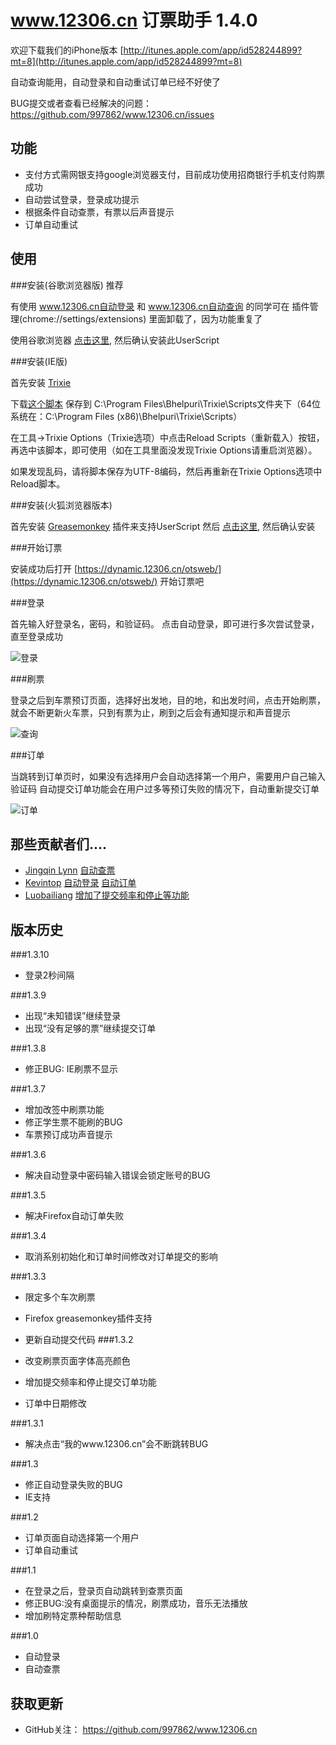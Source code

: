 www.12306.cn 订票助手 1.4.0
===========================

欢迎下载我们的iPhone版本 [http://itunes.apple.com/app/id528244899?mt=8](http://itunes.apple.com/app/id528244899?mt=8)

自动查询能用，自动登录和自动重试订单已经不好使了

BUG提交或者查看已经解决的问题： https://github.com/997862/www.12306.cn/issues

功能
------------

*	支付方式需网银支持google浏览器支付，目前成功使用招商银行手机支付购票成功
*	自动尝试登录，登录成功提示
*	根据条件自动查票，有票以后声音提示
*	订单自动重试


使用
------------

###安装(谷歌浏览器版) 推荐

有使用 www.12306.cn自动登录 和 www.12306.cn自动查询 的同学可在 插件管理(chrome://settings/extensions) 里面卸载了，因为功能重复了

使用谷歌浏览器 [点击这里](https://github.com/997862/www.12306.cn/blob/master/12306BookingAssistant.user.js), 然后确认安装此UserScript

###安装(IE版) 

首先安装 [Trixie](http://www.bhelpuri.net/Trixie/TrixieDownload.htm)

下载[这个脚本](https://github.com/997862/www.12306.cn/blob/master/12306BookingAssistant.user.js) 保存到 C:\Program Files\Bhelpuri\Trixie\Scripts文件夹下（64位系统在：C:\Program Files (x86)\Bhelpuri\Trixie\Scripts）

在工具->Trixie Options（Trixie选项）中点击Reload Scripts（重新载入）按钮，再选中该脚本，即可使用（如在工具里面没发现Trixie Options请重启浏览器）。

如果发现乱码，请将脚本保存为UTF-8编码，然后再重新在Trixie Options选项中Reload脚本。


###安装(火狐浏览器版本) 

首先安装 [Greasemonkey](https://addons.mozilla.org/zh-CN/firefox/addon/greasemonkey/) 插件来支持UserScript
然后 [点击这里](https://github.com/997862/www.12306.cn/blob/master/12306BookingAssistant.user.js), 然后确认安装


###开始订票

安装成功后打开 [https://dynamic.12306.cn/otsweb/](https://dynamic.12306.cn/otsweb/) 开始订票吧

###登录

首先输入好登录名，密码，和验证码。 点击自动登录，即可进行多次尝试登录，直至登录成功

![登录](https://raw.github.com/997862/www.12306.cn/master/login.jpg)

###刷票

登录之后到车票预订页面，选择好出发地，目的地，和出发时间，点击开始刷票，就会不断更新火车票，只到有票为止，刷到之后会有通知提示和声音提示

![查询](https://raw.github.com/997862/www.12306.cn/master/query.jpg)

###订单

当跳转到订单页时，如果没有选择用户会自动选择第一个用户，需要用户自己输入验证码
自动提交订单功能会在用户过多等预订失败的情况下，自动重新提交订单

![订单](https://raw.github.com/997862/www.12306.cn/master/order.jpg)

那些贡献者们....
------------

*	[Jingqin Lynn](https://gist.github.com/quietlynn) [自动查票](https://gist.github.com/1554666) 
*	[Kevintop](https://gist.github.com/kevintop) [自动登录](https://gist.github.com/1570973) [自动订单](https://gist.github.com/1577671) 
*	[Luobailiang](https://github.com/luobailiang) [增加了提交频率和停止等功能](https://gist.github.com/1577671#gistcomment-74361)

版本历史
-----------------------

###1.3.10
*	登录2秒间隔

###1.3.9

*	出现“未知错误”继续登录
*	出现“没有足够的票”继续提交订单


###1.3.8

*	修正BUG: IE刷票不显示


###1.3.7

*	增加改签中刷票功能
*	修正学生票不能刷的BUG
*	车票预订成功声音提示


###1.3.6

*	解决自动登录中密码输入错误会锁定账号的BUG

###1.3.5

*	解决Firefox自动订单失败

###1.3.4

*	取消系别初始化和订单时间修改对订单提交的影响


###1.3.3

*	限定多个车次刷票
*	Firefox greasemonkey插件支持
*	更新自动提交代码
###1.3.2

*	改变刷票页面字体高亮颜色
*	增加提交频率和停止提交订单功能
*	订单中日期修改

###1.3.1

*	解决点击“我的www.12306.cn”会不断跳转BUG

###1.3

*	修正自动登录失败的BUG
*	IE支持


###1.2

*	订单页面自动选择第一个用户
*	订单自动重试

###1.1

*	在登录之后，登录页自动跳转到查票页面
*	修正BUG:没有桌面提示的情况，刷票成功，音乐无法播放
*	增加刷特定票种帮助信息

###1.0

*	自动登录
*	自动查票

获取更新
--------------------

*	GitHub关注： https://github.com/997862/www.12306.cn

